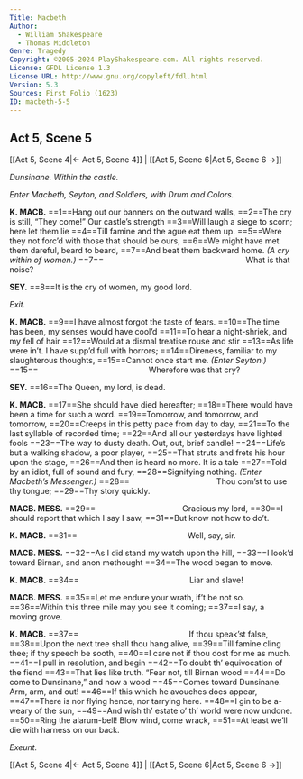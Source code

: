```yaml
---
Title: Macbeth
Author: 
  - William Shakespeare
  - Thomas Middleton
Genre: Tragedy
Copyright: ©2005-2024 PlayShakespeare.com. All rights reserved.
License: GFDL License 1.3
License URL: http://www.gnu.org/copyleft/fdl.html
Version: 5.3
Sources: First Folio (1623)
ID: macbeth-5-5
---
```


## Act 5, Scene 5
[[Act 5, Scene 4|← Act 5, Scene 4]] | [[Act 5, Scene 6|Act 5, Scene 6 →]]

*Dunsinane. Within the castle.*

*Enter Macbeth, Seyton, and Soldiers, with Drum and Colors.*

**K. MACB.**
==1==Hang out our banners on the outward walls,
==2==The cry is still, “They come!” Our castle’s strength
==3==Will laugh a siege to scorn; here let them lie
==4==Till famine and the ague eat them up.
==5==Were they not forc’d with those that should be ours,
==6==We might have met them dareful, beard to beard,
==7==And beat them backward home.
*(A cry within of women.)*
==7==                  What is that noise?

**SEY.**
==8==It is the cry of women, my good lord.

*Exit.*

**K. MACB.**
==9==I have almost forgot the taste of fears.
==10==The time has been, my senses would have cool’d
==11==To hear a night-shriek, and my fell of hair
==12==Would at a dismal treatise rouse and stir
==13==As life were in’t. I have supp’d full with horrors;
==14==Direness, familiar to my slaughterous thoughts,
==15==Cannot once start me.
*(Enter Seyton.)*
==15==              Wherefore was that cry?

**SEY.**
==16==The Queen, my lord, is dead.

**K. MACB.**
==17==She should have died hereafter;
==18==There would have been a time for such a word.
==19==Tomorrow, and tomorrow, and tomorrow,
==20==Creeps in this petty pace from day to day,
==21==To the last syllable of recorded time;
==22==And all our yesterdays have lighted fools
==23==The way to dusty death. Out, out, brief candle!
==24==Life’s but a walking shadow, a poor player,
==25==That struts and frets his hour upon the stage,
==26==And then is heard no more. It is a tale
==27==Told by an idiot, full of sound and fury,
==28==Signifying nothing.
*(Enter Macbeth’s Messenger.)*
==28==           Thou com’st to use thy tongue;
==29==Thy story quickly.

**MACB. MESS.**
==29==           Gracious my lord,
==30==I should report that which I say I saw,
==31==But know not how to do’t.

**K. MACB.**
==31==              Well, say, sir.

**MACB. MESS.**
==32==As I did stand my watch upon the hill,
==33==I look’d toward Birnan, and anon methought
==34==The wood began to move.

**K. MACB.**
==34==              Liar and slave!

**MACB. MESS.**
==35==Let me endure your wrath, if’t be not so.
==36==Within this three mile may you see it coming;
==37==I say, a moving grove.

**K. MACB.**
==37==              If thou speak’st false,
==38==Upon the next tree shall thou hang alive,
==39==Till famine cling thee; if thy speech be sooth,
==40==I care not if thou dost for me as much.
==41==I pull in resolution, and begin
==42==To doubt th’ equivocation of the fiend
==43==That lies like truth. “Fear not, till Birnan wood
==44==Do come to Dunsinane,” and now a wood
==45==Comes toward Dunsinane. Arm, arm, and out!
==46==If this which he avouches does appear,
==47==There is nor flying hence, nor tarrying here.
==48==I gin to be a-weary of the sun,
==49==And wish th’ estate o’ th’ world were now undone.
==50==Ring the alarum-bell! Blow wind, come wrack,
==51==At least we’ll die with harness on our back.

*Exeunt.*

[[Act 5, Scene 4|← Act 5, Scene 4]] | [[Act 5, Scene 6|Act 5, Scene 6 →]]
